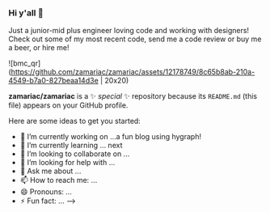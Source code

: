 ### Hi y'all 👋

Just a junior-mid plus engineer loving code and working with designers! Check out some of my most recent code, send me a code review or buy me a beer, or hire me!

![bmc_qr](https://github.com/zamariac/zamariac/assets/12178749/8c65b8ab-210a-4549-b7a0-827beaa14d3e | 20x20)

**zamariac/zamariac** is a ✨ _special_ ✨ repository because its `README.md` (this file) appears on your GitHub profile.

Here are some ideas to get you started:

- 🔭 I’m currently working on ...a fun blog using hygraph!
- 🌱 I’m currently learning ... next
- 👯 I’m looking to collaborate on ...
- 🤔 I’m looking for help with ...
- 💬 Ask me about ...
- 📫 How to reach me: ...
- 😄 Pronouns: ...
- ⚡ Fun fact: ...
-->
